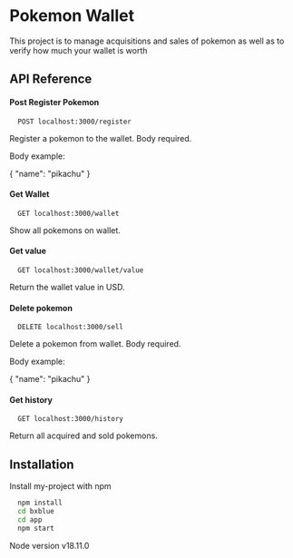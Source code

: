 
# Pokemon Wallet

This project is to manage acquisitions and sales of pokemon as well as to verify how much your wallet is worth

## API Reference

#### Post Register Pokemon

```http
  POST localhost:3000/register
```

Register a pokemon to the wallet. Body required.

Body example:

{
    "name": "pikachu"
}

#### Get Wallet

```http
  GET localhost:3000/wallet
```

Show all pokemons on wallet.

#### Get value

```http
  GET localhost:3000/wallet/value
```

Return the wallet value in USD.

#### Delete pokemon

```http
  DELETE localhost:3000/sell
```

Delete a pokemon from wallet. Body required.

Body example:

{
    "name": "pikachu"
}

#### Get history

```http
  GET localhost:3000/history
```
Return all acquired and sold pokemons.
## Installation

Install my-project with npm

```bash
  npm install 
  cd bxblue
  cd app
  npm start
```
Node version v18.11.0